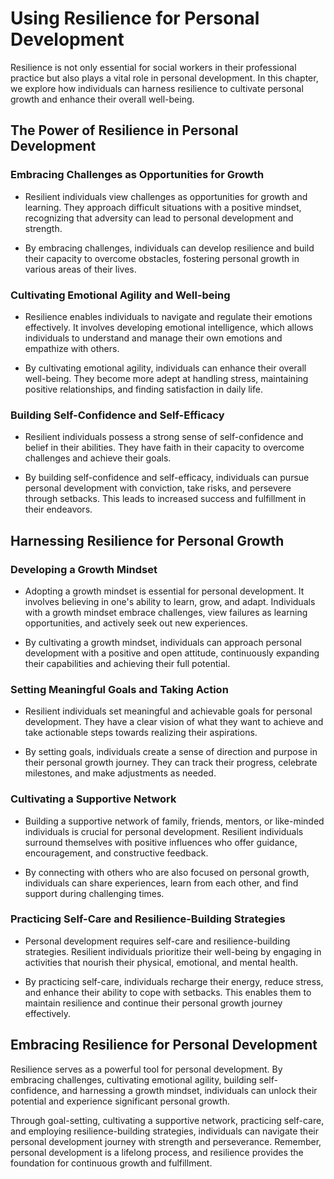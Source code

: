 Using Resilience for Personal Development
=====================================================

Resilience is not only essential for social workers in their professional practice but also plays a vital role in personal development. In this chapter, we explore how individuals can harness resilience to cultivate personal growth and enhance their overall well-being.

The Power of Resilience in Personal Development
-----------------------------------------------

### Embracing Challenges as Opportunities for Growth

* Resilient individuals view challenges as opportunities for growth and learning. They approach difficult situations with a positive mindset, recognizing that adversity can lead to personal development and strength.

* By embracing challenges, individuals can develop resilience and build their capacity to overcome obstacles, fostering personal growth in various areas of their lives.

### Cultivating Emotional Agility and Well-being

* Resilience enables individuals to navigate and regulate their emotions effectively. It involves developing emotional intelligence, which allows individuals to understand and manage their own emotions and empathize with others.

* By cultivating emotional agility, individuals can enhance their overall well-being. They become more adept at handling stress, maintaining positive relationships, and finding satisfaction in daily life.

### Building Self-Confidence and Self-Efficacy

* Resilient individuals possess a strong sense of self-confidence and belief in their abilities. They have faith in their capacity to overcome challenges and achieve their goals.

* By building self-confidence and self-efficacy, individuals can pursue personal development with conviction, take risks, and persevere through setbacks. This leads to increased success and fulfillment in their endeavors.

Harnessing Resilience for Personal Growth
-----------------------------------------

### Developing a Growth Mindset

* Adopting a growth mindset is essential for personal development. It involves believing in one's ability to learn, grow, and adapt. Individuals with a growth mindset embrace challenges, view failures as learning opportunities, and actively seek out new experiences.

* By cultivating a growth mindset, individuals can approach personal development with a positive and open attitude, continuously expanding their capabilities and achieving their full potential.

### Setting Meaningful Goals and Taking Action

* Resilient individuals set meaningful and achievable goals for personal development. They have a clear vision of what they want to achieve and take actionable steps towards realizing their aspirations.

* By setting goals, individuals create a sense of direction and purpose in their personal growth journey. They can track their progress, celebrate milestones, and make adjustments as needed.

### Cultivating a Supportive Network

* Building a supportive network of family, friends, mentors, or like-minded individuals is crucial for personal development. Resilient individuals surround themselves with positive influences who offer guidance, encouragement, and constructive feedback.

* By connecting with others who are also focused on personal growth, individuals can share experiences, learn from each other, and find support during challenging times.

### Practicing Self-Care and Resilience-Building Strategies

* Personal development requires self-care and resilience-building strategies. Resilient individuals prioritize their well-being by engaging in activities that nourish their physical, emotional, and mental health.

* By practicing self-care, individuals recharge their energy, reduce stress, and enhance their ability to cope with setbacks. This enables them to maintain resilience and continue their personal growth journey effectively.

Embracing Resilience for Personal Development
---------------------------------------------

Resilience serves as a powerful tool for personal development. By embracing challenges, cultivating emotional agility, building self-confidence, and harnessing a growth mindset, individuals can unlock their potential and experience significant personal growth.

Through goal-setting, cultivating a supportive network, practicing self-care, and employing resilience-building strategies, individuals can navigate their personal development journey with strength and perseverance. Remember, personal development is a lifelong process, and resilience provides the foundation for continuous growth and fulfillment.

